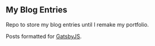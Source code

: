 ## My Blog Entries
Repo to store my blog entries until I remake my portfolio.  

Posts formatted for [GatsbyJS](https://www.gatsbyjs.org/).

